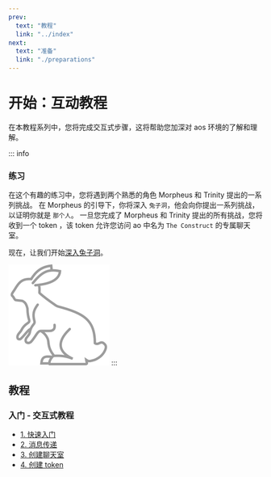 ```yaml
---
prev:
  text: "教程"
  link: "../index"
next:
  text: "准备"
  link: "./preparations"
---
```


# 开始：互动教程

在本教程系列中，您将完成交互式步骤，这将帮助您加深对 aos 环境的了解和理解。

::: info

### 练习

在这个有趣的练习中，您将遇到两个熟悉的角色 Morpheus 和 Trinity 提出的一系列挑战。 在 Morpheus 的引导下，你将深入 `兔子洞`，他会向你提出一系列挑战，以证明你就是 `那个人`。 一旦您完成了 Morpheus 和 Trinity 提出的所有挑战，您将收到一个 token ，该 token 允许您访问 ao 中名为 `The Construct` 的专属聊天室。

现在，让我们开始[深入兔子洞](./preparations)。

![白兔](./white_rabbit_outline.svg)
:::

## 教程

### 入门 - 交互式教程

- [1. 快速入门](preparations)
- [2. 消息传递](messaging)
- [3. 创建聊天室](chatroom)
- [4. 创建 token ](token)
